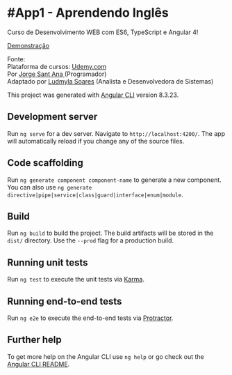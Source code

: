 # #App1 - Aprendendo Inglês
 Curso de Desenvolvimento WEB com ES6, TypeScript e Angular 4!

<a href="http://app1-ludmyla-soares.s3-website.us-east-2.amazonaws.com">Demonstração</a>

Fonte: </br>
Plataforma de cursos: <a href="https:/www.udemy.com">Udemy.com</a> </br>
Por <a href="https://www.udemy.com/course/curso-de-desenvolvimento-web-com-es6-typescript-e-angular-4/">Jorge Sant Ana </a> (Programador) </br>
Adaptado por <a href="https:/www.ludmylasoares.site">Ludmyla Soares</a> (Analista e Desenvolvedora de Sistemas)

This project was generated with [Angular CLI](https://github.com/angular/angular-cli) version 8.3.23.

## Development server

Run `ng serve` for a dev server. Navigate to `http://localhost:4200/`. The app will automatically reload if you change any of the source files.

## Code scaffolding

Run `ng generate component component-name` to generate a new component. You can also use `ng generate directive|pipe|service|class|guard|interface|enum|module`.

## Build

Run `ng build` to build the project. The build artifacts will be stored in the `dist/` directory. Use the `--prod` flag for a production build.

## Running unit tests

Run `ng test` to execute the unit tests via [Karma](https://karma-runner.github.io).

## Running end-to-end tests

Run `ng e2e` to execute the end-to-end tests via [Protractor](http://www.protractortest.org/).

## Further help

To get more help on the Angular CLI use `ng help` or go check out the [Angular CLI README](https://github.com/angular/angular-cli/blob/master/README.md).
